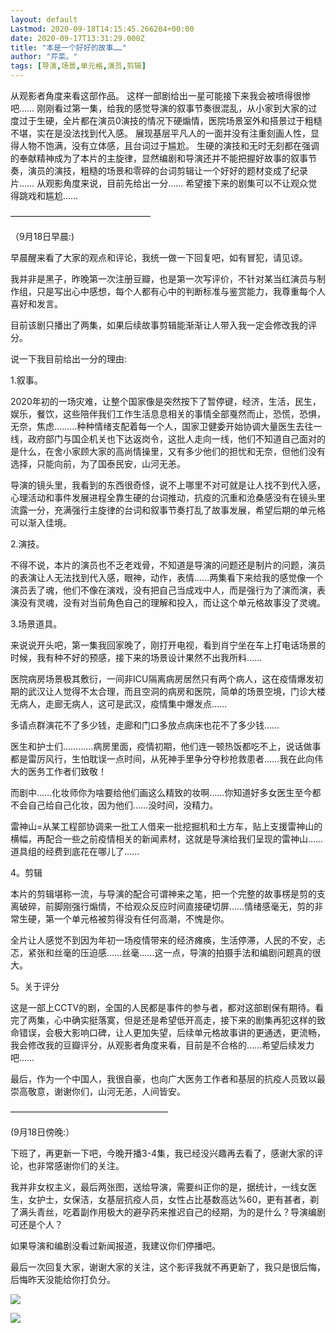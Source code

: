 ```yaml
---
layout: default
Lastmod: 2020-09-18T14:15:45.266204+00:00
date: 2020-09-17T13:31:29.000Z
title: "本是一个好好的故事……"
author: "芹菜。"
tags: [导演,场景,单元格,演员,剪辑]
---
```


从观影者角度来看这部作品。 这样一部剧给出一星可能接下来我会被喷得很惨吧…… 刚刚看过第一集，给我的感觉导演的叙事节奏很混乱，从小家到大家的过度过于生硬，全片都在演员0演技的情况下硬煽情，医院场景室外和搭景过于粗糙不堪，实在是没法找到代入感。 展现基层平凡人的一面并没有注重刻画人性，显得人物不饱满，没有立体感，且台词过于尴尬。 生硬的演技和无时无刻都在强调的奉献精神成为了本片的主旋律，显然编剧和导演还并不能把握好故事的叙事节奏，演员的演技，粗糙的场景和零碎的台词剪辑让一个好好的题材变成了纪录片…… 从观影角度来说，目前先给出一分…… 希望接下来的剧集可以不让观众觉得跳戏和尴尬……

————————————————

（9月18日早晨:)

早晨醒来看了大家的观点和评论，我统一做一下回复吧，如有冒犯，请见谅。

我并非是黑子，昨晚第一次注册豆瓣，也是第一次写评价，不针对某当红演员与制作组，只是写出心中感想，每个人都有心中的判断标准与鉴赏能力，我尊重每个人喜好和发言。

目前该剧只播出了两集，如果后续故事剪辑能渐渐让人带入我一定会修改我的评分。

说一下我目前给出一分的理由:

1.叙事。

2020年初的一场灾难，让整个国家像是突然按下了暂停键，经济，生活，民生，娱乐，餐饮，这些陪伴我们工作生活息息相关的事情全部戛然而止，恐慌，恐惧，无奈，焦虑………种种情绪支配着每一个人，国家卫健委开始协调大量医生去往一线，政府部门与国企机关也下达返岗令，这批人走向一线，他们不知道自己面对的是什么，在舍小家顾大家的高尚情操里，又有多少他们的担忧和无奈，但他们没有选择，只能向前，为了国泰民安，山河无恙。

导演的镜头里，我看到的东西很奇怪，说不上哪里不对可就是让人找不到代入感，心理活动和事件发展进程全靠生硬的台词推动，抗疫的沉重和沧桑感没有在镜头里流露一分，充满强行主旋律的台词和叙事节奏打乱了故事发展，希望后期的单元格可以渐入佳境。

2.演技。

不得不说，本片的演员也不乏老戏骨，不知道是导演的问题还是制片的问题，演员的表演让人无法找到代入感，眼神，动作，表情……两集看下来给我的感觉像一个演员丢了魂，他们不像在演戏，没有把自己当成戏中人，而是强行为了演而演，表演没有灵魂，没有对当前角色自己的理解和投入，而让这个单元格故事没了灵魂。

3.场景道具。

来说说开头吧，第一集我回家晚了，刚打开电视，看到肖宁坐在车上打电话场景的时候，我有种不好的预感，接下来的场景设计果然不出我所料……

医院病房场景极其敷衍，一间非ICU隔离病房居然只有两个病人，这在疫情爆发初期的武汉让人觉得不太合理，而且空洞的病房和医院，简单的场景空境，门诊大楼无病人，走廊无病人，这可是武汉，疫情集中爆发点……

多请点群演花不了多少钱，走廊和门口多放点病床也花不了多少钱……

医生和护士们…………病房里面，疫情初期，他们连一顿热饭都吃不上，说话做事都是雷厉风行，生怕耽误一点时间，从死神手里争分夺秒抢救患者……我在此向伟大的医务工作者们致敬！

而剧中……化妆师你为啥要给他们画这么精致的妆啊……你知道好多女医生至今都不会自己给自己化妆，因为他们……没时间，没精力。

雷神山=从某工程部协调来一批工人借来一批挖掘机和土方车，贴上支援雷神山的横幅，再配合一些之前疫情相关的新闻素材，这就是导演给我们呈现的雷神山……道具组的经费到底花在哪儿了……

4。剪辑

本片的剪辑堪称一流，与导演的配合可谓神来之笔，把一个完整的故事楞是剪的支离破碎，前脚刚强行煽情，不给观众反应时间直接硬切屏……情绪感毫无，剪的非常生硬，第一个单元格被剪得没有任何高潮，不愧是你。

全片让人感觉不到因为年初一场疫情带来的经济瘫痪，生活停滞，人民的不安，忐忑，紧张和丝毫的压迫感……丝毫……这一点，导演的拍摄手法和编剧问题真的很大。

5。关于评分

这是一部上CCTV的剧，全国的人民都是事件的参与者，都对这部剧保有期待。看完了两集，心中确实挺落寞，但是还是希望低开高走，接下来的剧集再犯这样的致命错误，会极大影响口碑，让人更加失望，后续单元格故事讲的更通透，更流畅，我会修改我的豆瓣评分，从观影者角度来看，目前是不合格的……希望后续发力吧……

最后，作为一个中国人，我很自豪，也向广大医务工作者和基层的抗疫人员致以最崇高敬意，谢谢你们，山河无恙，人间皆安。

——————————————————

(9月18日傍晚:）

下班了，再更新一下吧，今晚开播3-4集，我已经没兴趣再去看了，感谢大家的评论，也非常感谢你们的关注。

我并非女权主义，最后两张图，送给导演，需要纠正你的是，据统计，一线女医生，女护士，女保洁，女基层抗疫人员，女性占比基数高达%60，更有甚者，剃了满头青丝，吃着副作用极大的避孕药来推迟自己的经期，为的是什么？导演编剧可还是个人？

如果导演和编剧没看过新闻报道，我建议你们停播吧。

最后一次回复大家，谢谢大家的关注，这个影评我就不再更新了，我只是很后悔，后悔昨天没能给你打负分。

![](https://images.weserv.nl/?url=https%3A//img3.doubanio.com/view/thing_review/l/public/5091470.jpg)

![](https://images.weserv.nl/?url=https%3A//img1.doubanio.com/view/thing_review/l/public/5091749.jpg)

